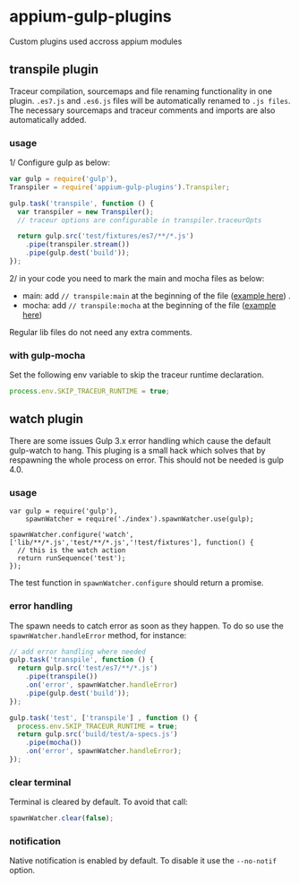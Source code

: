 appium-gulp-plugins
===================

Custom plugins used accross appium modules

## transpile plugin

Traceur compilation, sourcemaps and file renaming functionality in one plugin. `.es7.js` and `.es6.js` files will be automatically
renamed to `.js files`. The necessary sourcemaps and traceur comments and imports are also automatically added.

### usage

1/ Configure gulp as below:

``` js
var gulp = require('gulp'),
Transpiler = require('appium-gulp-plugins').Transpiler;

gulp.task('transpile', function () {
  var transpiler = new Transpiler();
  // traceur options are configurable in transpiler.traceurOpts

  return gulp.src('test/fixtures/es7/**/*.js')
    .pipe(transpiler.stream())
    .pipe(gulp.dest('build'));
});
```

2/ in your code you need to mark the main and mocha files as below:

- main: add `// transpile:main` at the beginning of the file ([example here](https://github.com/appium/appium-gulp-plugins/blob/master/test/fixtures/es7/lib/run.es7.js)) .
- mocha: add `// transpile:mocha` at the beginning of the file ([example here](https://github.com/appium/appium-gulp-plugins/blob/master/test/fixtures/es7/test/a-specs.es7.js))

Regular lib files do not need any extra comments.

### with gulp-mocha

Set the following env variable to skip the traceur runtime declaration.

```js
process.env.SKIP_TRACEUR_RUNTIME = true;
```

## watch plugin

There are some issues Gulp 3.x error handling which cause the default
gulp-watch to hang. This pluging is a small hack which solves that by
respawning the whole process on error. This should not be needed is
gulp 4.0.

### usage

```
var gulp = require('gulp'),
    spawnWatcher = require('./index').spawnWatcher.use(gulp);

spawnWatcher.configure('watch', ['lib/**/*.js','test/**/*.js','!test/fixtures'], function() {
  // this is the watch action
  return runSequence('test');
});
```

The test function in `spawnWatcher.configure` should return a promise.

### error handling

The spawn needs to catch error as soon as they happen. To do so use the
`spawnWatcher.handleError` method, for instance:

```js
// add error handling where needed
gulp.task('transpile', function () {
  return gulp.src('test/es7/**/*.js')
    .pipe(transpile())
    .on('error', spawnWatcher.handleError)
    .pipe(gulp.dest('build'));
});

gulp.task('test', ['transpile'] , function () {
  process.env.SKIP_TRACEUR_RUNTIME = true;
  return gulp.src('build/test/a-specs.js')
    .pipe(mocha())
    .on('error', spawnWatcher.handleError);
});
```

### clear terminal

Terminal is cleared by default. To avoid that call:

```js
spawnWatcher.clear(false);
```

### notification

Native notification is enabled by default. To disable it use the
`--no-notif` option.
